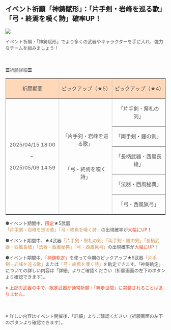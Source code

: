 ## イベント祈願「神鋳賦形」：「片手剣・岩峰を巡る歌」「弓・終焉を嘆く詩」確率UP！
<img src="https://sdk.hoyoverse.com/upload/ann/2025/03/31/9950a410e0ea3e37d7631bcf76ad1f22_4128318098586603872.jpg">
<p style="white-space: pre-wrap;"><span style="color:rgba(85,85,85,1)">イベント祈願・「神鋳賦形」でより多くの武器やキャラクターを手に入れ、強力なチームを組みましょう！</span></p><p style="white-space: pre-wrap; min-height: 1.5em; text-align: left;"><span style="color:rgba(85,85,85,1)"> </span></p><p style="white-space: pre-wrap; text-align: left;"><span style="color:rgba(85,85,85,1)">〓祈願詳細〓</span></p><div class="table-wrapper"><table style="border-color:rgb(193, 199, 208);width:100%;border-collapse:collapse;" class="" border="1" cellspacing="0"><colgroup><col style="width: 32.129725652870746%;"><col style="width: 32.129725652870746%;"><col style="width: 32.129725652870746%;"></colgroup><tbody><tr><td data-colwidth="213" style="background-color: rgb(255, 215, 185);"><p style="white-space: pre-wrap; text-align: center;"><span style="color:rgba(85,85,85,1)">祈願期間</span></p></td><td data-colwidth="213" style="background-color: rgb(255, 215, 185);"><p style="white-space: pre-wrap; text-align: center;"><span style="color:rgba(85,85,85,1)">ピックアップ（★5）</span></p></td><td data-colwidth="213" style="background-color: rgb(255, 215, 185);"><p style="white-space: pre-wrap; text-align: center;"><span style="color:rgba(85,85,85,1)">ピックアップ（★4）</span></p></td></tr><tr><td rowspan="5" data-colwidth="213"><p style="white-space: pre-wrap; text-align: center;"><span style="color:rgba(85,85,85,1)"><t class="t_lc" contenteditable="false">2025/04/15 18:00</t></span></p><p style="white-space: pre-wrap; text-align: center;"><span style="color:rgba(85,85,85,1)">~ </span></p><p style="white-space: pre-wrap; text-align: center;"><span style="color:rgba(85,85,85,1)"><t class="t_lc" contenteditable="false">2025/05/06 14:59</t></span></p></td><td rowspan="5" data-colwidth="213"><p style="white-space: pre-wrap; text-align: center;"><span style="color:rgba(85,85,85,1)">「片手剣・岩峰を巡る歌」</span></p><p style="white-space: pre-wrap; min-height: 1.5em; text-align: center;"></p><p style="white-space: pre-wrap; text-align: center;"><span style="color:rgba(85,85,85,1)">「弓・終焉を嘆く詩」</span></p></td><td data-colwidth="213"><p style="white-space: pre-wrap; text-align: center;"><span style="color:rgba(85,85,85,1)">「片手剣・祭礼の剣」</span></p></td></tr><tr><td data-colwidth="213"><p style="white-space: pre-wrap; text-align: center;"><span style="color:rgba(85,85,85,1)">「両手剣・鐘の剣」</span></p></td></tr><tr><td data-colwidth="213"><p style="white-space: pre-wrap; text-align: center;"><span style="color:rgba(85,85,85,1)">「長柄武器・西風長槍」</span></p></td></tr><tr><td data-colwidth="213"><p style="white-space: pre-wrap; text-align: center;"><span style="color:rgba(85,85,85,1)">「法器・西風秘典」</span></p></td></tr><tr><td data-colwidth="213"><p style="white-space: pre-wrap; text-align: center;"><span style="color:rgba(85,85,85,1)">「弓・西風猟弓」</span></p></td></tr></tbody></table></div><p style="white-space: pre-wrap; text-align: left;"><span style="color:rgba(85,85,85,1)">●イベント期間中、</span><span style="color:rgba(236,73,35,1)">限定</span><span style="color:rgba(85,85,85,1)">★5武器</span><span style="color:rgba(204,146,85,1)">「片手剣・岩峰を巡る歌」「弓・終焉を嘆く詩」</span><span style="color:rgba(85,85,85,1)">の出現確率が</span><span style="color:rgba(236,73,35,1)">大幅にUP</span><span style="color:rgba(85,85,85,1)">！</span></p><p style="white-space: pre-wrap; text-align: left;"><span style="color:rgba(85,85,85,1)">●イベント期間中、★4武器</span><span style="color:rgba(204,146,85,1)">「片手剣・祭礼の剣」「両手剣・鐘の剣」「長柄武器・西風長槍」「法器・西風秘典」「弓・西風猟弓」</span><span style="color:rgba(85,85,85,1)">の出現確率が</span><span style="color:rgba(236,73,35,1)">大幅にUP</span><span style="color:rgba(85,85,85,1)">！</span></p><p style="white-space: pre-wrap; text-align: left;"><span style="color:rgba(85,85,85,1)">●イベント期間中、</span><span style="color:rgba(236,73,35,1)">「神鋳軌定」</span><span style="color:rgba(85,85,85,1)">を使って今期のピックアップ★5武器</span><span style="color:rgba(204,146,85,1)">「片手剣・岩峰を巡る歌」</span><span style="color:rgba(85,85,85,1)">または</span><span style="color:rgba(204,146,85,1)">「弓・終焉を嘆く詩」</span><span style="color:rgba(85,85,85,1)">を軌定できます。「神鋳軌定」についての詳しい内容は「詳細」よりご確認ください（祈願画面の左下のボタンより確認できます）。</span></p><p style="white-space: pre-wrap; text-align: left;"><span style="color:rgba(236,73,35,1)">※ 上記の武器の中で、限定武器が通常祈願・「奔走世間」に実装されることはありません。</span></p><p style="white-space: pre-wrap; min-height: 1.5em; text-align: left;"><span style="color:rgba(85,85,85,1)"> </span></p><p style="white-space: pre-wrap; text-align: left;"><span style="color:rgba(85,85,85,1)">※ 詳しい内容はイベント開催後、「詳細」よりご確認ください（祈願画面の左下のボタンより確認できます）。</span></p>
